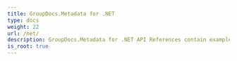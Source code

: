 ```yaml
---
title: GroupDocs.Metadata for .NET
type: docs
weight: 22
url: /net/
description: GroupDocs.Metadata for .NET API References contain examples, code snippets, and API documentation. It provides namespaces, classes, interfaces, and other API details.
is_root: true
---
```

